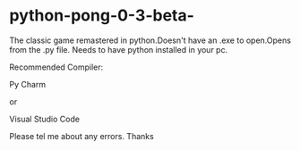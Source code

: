 # python-pong-0-3-beta-
The classic game remastered in python.Doesn't have an .exe to open.Opens from the .py file.
Needs to have python installed in your pc.

Recommended Compiler:

Py Charm

or

Visual Studio Code


Please tel me about any errors.
Thanks
